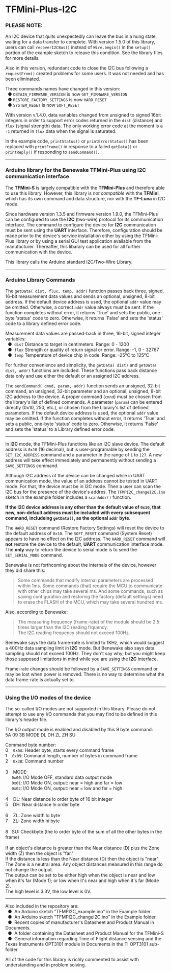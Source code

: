 # TFMini-Plus-I2C
### PLEASE NOTE:

An I2C device that quits unexpectedly can leave the bus in a hung state, waiting for a data transfer to complete.  With version 1.5.0 of this library, users can call `recoverI2CBus()` instead of `Wire.begin()` in the `setup()` portion of the example sketch to releave this condition.  See the library files for more details.

Also in this version, redundant code to close the I2C bus following a `requestFrom()` created problems for some users.  It was not needed and has been eliminated.

Three commands names have changed in this version:
<br />&nbsp;&nbsp;&#9679;&nbsp;`OBTAIN_FIRMWARE_VERSION`  is now `GET_FIRMWARE_VERSION`
<br />&nbsp;&nbsp;&#9679;&nbsp;`RESTORE_FACTORY_SETTINGS` is now `HARD_RESET`
<br />&nbsp;&nbsp;&#9679;&nbsp;`SYSTEM_RESET`             is now `SOFT_RESET`

With version v.1.4.0, data variables changed from unsigned to signed 16bit integers in order to support error codes returned in the `dist` (distance) and `flux` (signal strength) data. The only working error code at the moment is a `-1` returned in `flux` data when the signal is saturated.

In the example code, `printStatus()` or `printErrorStatus()` has been replaced with `printFrame()` in response to a failed `getData()` or `printReply()` if responding to `sendCommand()`.
<hr />

### Arduino library for the Benewake TFMini-Plus using I2C communication interface

The **TFMini-S** is largely compatible with the **TFMini-Plus** and therefore able to use this library.  However, this library is *not compatible* with the **TFMini**, which has its own command and data structure, nor with the **TF-Luna** in I2C mode.

Since hardware version 1.3.5 and firmware version 1.9.0, the TFMini-Plus can be configured to use the **I2C** (two-wire) protocol for its communication interface.  The command to configure the device for **I2C** communication must be sent using the **UART** interface.  Therefore, configuration should be made prior to the device's service installation either by using the TFMini-Plus library or by using a serial GUI test application available from the manufacturer.  Thereafter, this libarary can be used for all further communication with the device.

This library calls the Arduino standard I2C/Two-Wire Library.
<hr />

### Arduino Library Commands

The `getData( dist, flux, temp, addr)` function passes back three, signed, 16-bit measurement data values and sends an optional, unsigned, 8-bit address.  If the default device address is used, the optional `addr` value may be omitted.  Otherwise, a correct `addr` value always must be sent.  If the function completes without error, it returns 'True' and sets the public, one-byte 'status' code to zero.  Otherwise, it returns 'False' and sets the 'status' code to a library defined error code.

Measurement data values are passed-back in three, 16-bit, signed integer variables:
<br />&nbsp;&nbsp;&#9679;&nbsp; `dist` Distance to target in centimeters. Range: 0 - 1200
<br />&nbsp;&nbsp;&#9679;&nbsp; `flux` Strength or quality of return signal or error. Range: -1, 0 - 32767
<br />&nbsp;&nbsp;&#9679;&nbsp; `temp` Temperature of device chip in code. Range: -25°C to 125°C

For further convenience and simplicity, the `getData( dist)` and `getData( dist, addr)` functions are included. These functions pass back distance data only and use either the default or an assigned I2C address.

The `sendCommand( cmnd, param, addr)` function sends an unsigned, 32-bit command, an unsigned, 32-bit parameter and an optional, unsigned, 8-bit I2C address to the device.  A proper command (`cmnd`) must be chosen from the library's list of defined commands.  A parameter (`param`) can be entered directly (0x10, 250, etc.), or chosen from the Library's list of defined parameters.  If the default device address is used, the optional `addr` value may be omitted.  If the function completes without error, it returns 'True' and sets a public, one-byte 'status' code to zero.  Otherwise, it returns 'False' and sets the 'status' to a Library defined error code.

<hr>

In **I2C** mode, the TFMini-Plus functions like an I2C slave device.  The default address is `0x10` (16 decimal), but is user-programable by sending the `SET_I2C_ADDRESS` command and a parameter in the range of `1` to `127`.  A new address will take effect immediately and permanently without sending a `SAVE_SETTINGS` command.

Although I2C address of the device can be changed while in UART communication mode, the value of an address cannot be tested in UART mode. For that, the device must be in I2C mode. Then a user can scan the I2C bus for the presence of the device's addres. The `TFMPI2C_changeI2C.ino` sketch in the example folder includes a `scanAddr()` function.

**If the I2C device address is any other than the default value of `0x10`, that new, non-default address must be included with every subsequent command, includeing `getData()`, as the optional `addr` byte.**

The `HARD_RESET` command (Restore Factory Settings) will reset the device to the default address of `0x10`. The `SOFT_RESET` command (System Reset) appears to have no effect on the I2C address.  The `HARD_RESET` command will **not** restore the device to the default, **UART** communication interface mode.  The **only** way to return the device to serial mode is to send the `SET_SERIAL_MODE` command.

Benewake is not forthcoming about the internals of the device, however they did share this:
>Some commands that modify internal parameters are processed within 1ms.  Some commands (that) require the MCU to communicate with other chips may take several ms.  And some commands, such as saving configuration and restoring the factory (default settings) need to erase the FLASH of the MCU, which may take several hundred ms.

Also, according to Benewake:
>The measuring frequency (frame-rate) of the module should be 2.5 times larger than the I2C reading frquency.<br />
>The I2C reading frequency should not exceed 100Hz.<br />

Benewake says the data frame-rate is limited to 1KHz, which would suggest a 400Hz data sampling limit in **I2C** mode.  But Benewake also says data sampling should not exceed 100Hz.  They don't say why; but you might keep those supposed limitations in mind while you are using the **I2C** interface.

Frame-rate changes should be followed by a `SAVE_SETTINGS` command or may be lost when power is removed.  There is no way to determine what the data frame-rate is actually set to.
<hr>

### Using the I/O modes of the device
The so-called I/O modes are not supported in this library.  Please do not attempt to use any I/O commands that you may find to be defined in this library's header file.

The I/O output mode is enabled and disabled by this 9 byte command:<br />
5A 09 3B MODE DL DH ZL ZH SU

Command byte number:<br />
0 &nbsp;&nbsp; `0x5A`:  Header byte, starts every command frame<br />
1 &nbsp;&nbsp; `0x09`:  Command length, number of bytes in command frame<br />
2 &nbsp;&nbsp; `0x3B`:  Command number<br />
<br />
3 &nbsp;&nbsp; MODE:<br />
&nbsp;&nbsp;&nbsp;&nbsp; `0x00`: I/O Mode OFF, standard data output mode<br />
&nbsp;&nbsp;&nbsp;&nbsp; `0x01`: I/O Mode ON, output: near = high and far = low<br />
&nbsp;&nbsp;&nbsp;&nbsp; `0x02`: I/O Mode ON, output: near = low and far = high<br />
<br />
4 &nbsp;&nbsp; DL: Near distance lo order byte of 16 bit integer<br />
5 &nbsp;&nbsp; DH: Near distance hi order byte<br />
<br />
6 &nbsp;&nbsp; ZL: Zone width lo byte<br />
7 &nbsp;&nbsp; ZL: Zone width hi byte<br />
<br />
8 &nbsp;&nbsp;SU: Checkbyte (the lo order byte of the sum of all the other bytes in the frame)<br />
<br />
If an object's distance is greater than the Near distance (D) plus the Zone width (Z) then the object is "far."<br />
If the distance is less than the Near distance (D) then the object is "near".<br />
The Zone is a neutral area. Any object distances measured in this range do not change the output.<br />
The output can be set to be either high when the object is near and low when it's far (Mode 1); or low when it's near and high when it's far (Mode 2).<br />
The high level is 3.3V, the low level is 0V.
<hr>

Also included in the repository are:
<br />&nbsp;&nbsp;&#9679;&nbsp; An Arduino sketch "TFMPI2C_example.ino" in the Example folder.
<br />&nbsp;&nbsp;&#9679;&nbsp; An Arduino sketch "TFMPI2C_changeI2C.ino" in the Example folder.
<br />&nbsp;&nbsp;&#9679;&nbsp; Recent copies of manufacturer's Datasheet and Product Manual in Documents.
<br />&nbsp;&nbsp;&#9679;&nbsp; A folder containing the Datasheet and Product Manual for the TFMini-S
<br />&nbsp;&nbsp;&#9679;&nbsp; General information regarding Time of Flight distance sensing and the Texas Instruments OPT3101 module in Documents in the TI OPT3101 sub-folder.

All of the code for this library is richly commented to assist with understanding and in problem solving.
